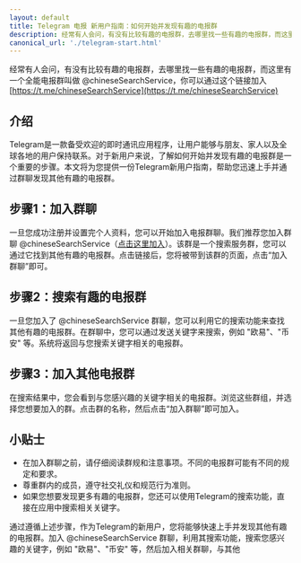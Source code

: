```yaml
---
layout: default
title: Telegram 电报 新用户指南：如何开始并发现有趣的电报群
description: 经常有人会问，有没有比较有趣的电报群，去哪里找一些有趣的电报群，而这里有一个全能电报群叫做 @chineseSearchService，你可以通过这个链接加入
canonical_url: './telegram-start.html'
---
```

经常有人会问，有没有比较有趣的电报群，去哪里找一些有趣的电报群，而这里有一个全能电报群叫做 @chineseSearchService，你可以通过这个链接加入 [https://t.me/chineseSearchService](https://t.me/chineseSearchService) 

## 介绍

Telegram是一款备受欢迎的即时通讯应用程序，让用户能够与朋友、家人以及全球各地的用户保持联系。对于新用户来说，了解如何开始并发现有趣的电报群是一个重要的步骤。本文将为您提供一份Telegram新用户指南，帮助您迅速上手并通过群聊发现其他有趣的电报群。

## 步骤1：加入群聊

一旦您成功注册并设置完个人资料，您可以开始加入电报群聊。我们推荐您加入群聊 @chineseSearchService（[点击这里加入](https://t.me/chineseSearchService)）。该群是一个搜索服务群，您可以通过它找到其他有趣的电报群。点击链接后，您将被带到该群的页面，点击“加入群聊”即可。

## 步骤2：搜索有趣的电报群

一旦您加入了 @chineseSearchService 群聊，您可以利用它的搜索功能来查找其他有趣的电报群。在群聊中，您可以通过发送关键字来搜索，例如 "欧易"、"币安" 等。系统将返回与您搜索关键字相关的电报群。

## 步骤3：加入其他电报群

在搜索结果中，您会看到与您感兴趣的关键字相关的电报群。浏览这些群组，并选择您想要加入的群。点击群的名称，然后点击“加入群聊”即可加入。

## 小贴士

- 在加入群聊之前，请仔细阅读群规和注意事项。不同的电报群可能有不同的规定和要求。
- 尊重群内的成员，遵守社交礼仪和规范行为准则。
- 如果您想要发现更多有趣的电报群，您还可以使用Telegram的搜索功能，直接在应用中搜索相关关键字。

通过遵循上述步骤，作为Telegram的新用户，您将能够快速上手并发现其他有趣的电报群。加入 @chineseSearchService 群聊，利用其搜索功能，搜索您感兴趣的关键字，例如 "欧易"、"币安" 等，然后加入相关群聊，与其他
